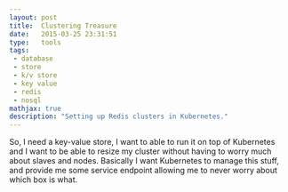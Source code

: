 ```yaml
---
layout: post
title:  Clustering Treasure
date:   2015-03-25 23:31:51
type:   tools
tags:
 - database
 - store
 - k/v store
 - key value
 - redis
 - nosql
mathjax: true
description: "Setting up Redis clusters in Kubernetes." 
---
```

So, I need a key-value store, I want to able to run it on top
of Kubernetes and I want to be able to resize my cluster without
having to worry much about slaves and nodes. Basically I want
Kubernetes to manage this stuff, and provide me some service 
endpoint allowing me to never worry about which box is what.
